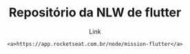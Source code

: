 <div align="center" >
  <h1>Repositório da NLW de flutter</h1>
  
  <p>Link 
    
    <a>https://app.rocketseat.com.br/node/mission-flutter</a>
  
  </p>
</div>
